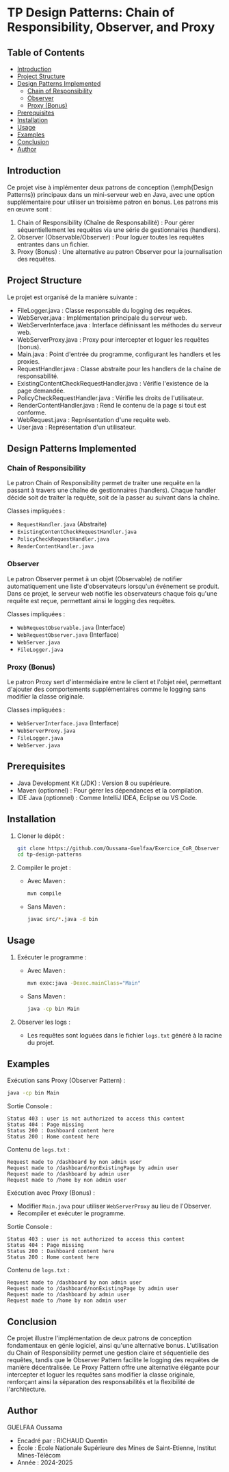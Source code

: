 
# TP Design Patterns: Chain of Responsibility, Observer, and Proxy

## Table of Contents
- [Introduction](#introduction)
- [Project Structure](#project-structure)
- [Design Patterns Implemented](#design-patterns-implemented)
  - [Chain of Responsibility](#chain-of-responsibility)
  - [Observer](#observer)
  - [Proxy (Bonus)](#proxy-bonus)
- [Prerequisites](#prerequisites)
- [Installation](#installation)
- [Usage](#usage)
- [Examples](#examples)
- [Conclusion](#conclusion)
- [Author](#author)

## Introduction

Ce projet vise à implémenter deux patrons de conception (\emph{Design Patterns}) principaux dans un mini-serveur web en Java, avec une option supplémentaire pour utiliser un troisième patron en bonus. Les patrons mis en œuvre sont :

1. Chain of Responsibility (Chaîne de Responsabilité) : Pour gérer séquentiellement les requêtes via une série de gestionnaires (handlers).
2. Observer (Observable/Observer) : Pour loguer toutes les requêtes entrantes dans un fichier.
3. Proxy (Bonus) : Une alternative au patron Observer pour la journalisation des requêtes.

## Project Structure

Le projet est organisé de la manière suivante :



- FileLogger.java : Classe responsable du logging des requêtes.
- WebServer.java : Implémentation principale du serveur web.
- WebServerInterface.java : Interface définissant les méthodes du serveur web.
- WebServerProxy.java : Proxy pour intercepter et loguer les requêtes (bonus).
- Main.java : Point d'entrée du programme, configurant les handlers et les proxies.
- RequestHandler.java : Classe abstraite pour les handlers de la chaîne de responsabilité.
- ExistingContentCheckRequestHandler.java : Vérifie l'existence de la page demandée.
- PolicyCheckRequestHandler.java : Vérifie les droits de l'utilisateur.
- RenderContentHandler.java : Rend le contenu de la page si tout est conforme.
- WebRequest.java : Représentation d'une requête web.
- User.java : Représentation d'un utilisateur.

## Design Patterns Implemented

### Chain of Responsibility

Le patron Chain of Responsibility permet de traiter une requête en la passant à travers une chaîne de gestionnaires (handlers). Chaque handler décide soit de traiter la requête, soit de la passer au suivant dans la chaîne.

Classes impliquées :
- `RequestHandler.java` (Abstraite)
- `ExistingContentCheckRequestHandler.java`
- `PolicyCheckRequestHandler.java`
- `RenderContentHandler.java`

### Observer

Le patron Observer permet à un objet (Observable) de notifier automatiquement une liste d'observateurs lorsqu'un événement se produit. Dans ce projet, le serveur web notifie les observateurs chaque fois qu'une requête est reçue, permettant ainsi le logging des requêtes.

Classes impliquées :
- `WebRequestObservable.java` (Interface)
- `WebRequestObserver.java` (Interface)
- `WebServer.java`
- `FileLogger.java`

### Proxy (Bonus)

Le patron Proxy sert d'intermédiaire entre le client et l'objet réel, permettant d'ajouter des comportements supplémentaires comme le logging sans modifier la classe originale.

Classes impliquées :
- `WebServerInterface.java` (Interface)
- `WebServerProxy.java`
- `FileLogger.java`
- `WebServer.java`

## Prerequisites

- Java Development Kit (JDK) : Version 8 ou supérieure.
- Maven (optionnel) : Pour gérer les dépendances et la compilation.
- IDE Java (optionnel) : Comme IntelliJ IDEA, Eclipse ou VS Code.

## Installation

1. Cloner le dépôt :
   ```bash
   git clone https://github.com/Oussama-Guelfaa/Exercice_CoR_Observer
   cd tp-design-patterns
   ```

2. Compiler le projet :
   - Avec Maven :
     ```bash
     mvn compile
     ```
   - Sans Maven :
     ```bash
     javac src/*.java -d bin
     ```

## Usage

1. Exécuter le programme :
   - Avec Maven :
     ```bash
     mvn exec:java -Dexec.mainClass="Main"
     ```
   - Sans Maven :
     ```bash
     java -cp bin Main
     ```

2. Observer les logs :
   - Les requêtes sont loguées dans le fichier `logs.txt` généré à la racine du projet.

## Examples

Exécution sans Proxy (Observer Pattern) :
```bash
java -cp bin Main
```
Sortie Console :
```
Status 403 : user is not authorized to access this content
Status 404 : Page missing
Status 200 : Dashboard content here
Status 200 : Home content here
```
Contenu de `logs.txt` :
```
Request made to /dashboard by non admin user
Request made to /dashboard/nonExistingPage by admin user
Request made to /dashboard by admin user
Request made to /home by non admin user
```

Exécution avec Proxy (Bonus) :
- Modifier `Main.java` pour utiliser `WebServerProxy` au lieu de l'Observer.
- Recompiler et exécuter le programme.
  
Sortie Console :
```
Status 403 : user is not authorized to access this content
Status 404 : Page missing
Status 200 : Dashboard content here
Status 200 : Home content here
```
Contenu de `logs.txt` :
```
Request made to /dashboard by non admin user
Request made to /dashboard/nonExistingPage by admin user
Request made to /dashboard by admin user
Request made to /home by non admin user
```

## Conclusion

Ce projet illustre l'implémentation de deux patrons de conception fondamentaux en génie logiciel, ainsi qu'une alternative bonus. L'utilisation du Chain of Responsibility permet une gestion claire et séquentielle des requêtes, tandis que le Observer Pattern facilite le logging des requêtes de manière décentralisée. Le Proxy Pattern offre une alternative élégante pour intercepter et loguer les requêtes sans modifier la classe originale, renforçant ainsi la séparation des responsabilités et la flexibilité de l'architecture.

## Author

GUELFAA Oussama

- Encadré par : RICHAUD Quentin
- École : École Nationale Supérieure des Mines de Saint-Etienne, Institut Mines-Télécom
- Année : 2024-2025
```
